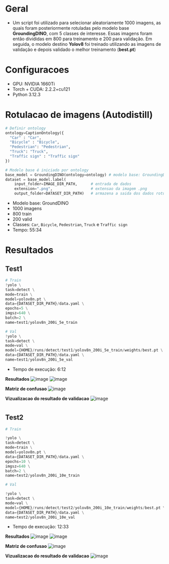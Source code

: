 # Geral
- Um script foi utilizado para selecionar aleatoriamente 1000 imagens, as quais foram posteriormente rotuladas pelo modelo base **GroundingDINO**, com 5 classes de interesse. Essas imagens foram então divididas em 800 para treinamento e 200 para validação. Em seguida, o modelo destino **Yolov8** foi treinado utilizando as imagens de validação e depois validado o melhor treinamento (**best.pt**)
  
# Configuracoes
- GPU: NVIDIA 1660Ti
- Torch + CUDA: 2.2.2+cu121
- Python 3.12.3

# Rotulacao de imagens (Autodistill)
```python
# Definir ontology
ontology=CaptionOntology({
  "Car" : "Car",
  "Bicycle" : "Bicycle",
  "Pedestrian": "Pedestrian",
  "Truck": "Truck",
  "Traffic sign" : "Traffic sign"
})

# Modelo base é iniciado por ontology
base_model = GroundingDINO(ontology=ontology) # modelo base: GroundingDINO
dataset = base_model.label(
    input_folder=IMAGE_DIR_PATH,      # entrada de dados
    extension=".png",                 # extensao da imagem .png
    output_folder=DATASET_DIR_PATH)   # armazena a saida dos dados rotulados

```
- Modelo base: GroundDINO
- 1000 imagens
- 800 train
- 200 valid
- Classes: `Car`, `Bicycle`, `Pedestrian`, `Truck` e `Traffic sign`
- Tempo: 55:34

# Resultados
## Test1
```python
# Train
!yolo \
task=detect \
mode=train \
model=yolov8n.pt \
data={DATASET_DIR_PATH}/data.yaml \
epochs=5 \
imgsz=640 \
batch=2 \
name=test1/yolov8n_200i_5e_train
```

```python
# Val
!yolo \
task=detect \
mode=val \
model={HOME}/runs/detect/test1/yolov8n_200i_5e_train/weights/best.pt \
data={DATASET_DIR_PATH}/data.yaml \
name=test1/yolov8n_200i_5e_val
````

- Tempo de execução: 6:12

**Resultados**
![image](https://github.com/vitorAugusto2/tcc-a2d2-autodistill-yolo/assets/131685750/4610e25e-8c1b-4903-82e3-cd1f58fbec88)
![image](https://github.com/vitorAugusto2/tcc-a2d2-autodistill-yolo/blob/main/runs/detect/test1/yolov8n_200i_5e_train/results.png)

**Matriz de confusao**
![image](https://github.com/vitorAugusto2/tcc-a2d2-autodistill-yolo/blob/main/runs/detect/test1/yolov8n_200i_5e_train/confusion_matrix.png)

**Vizualizacao do resultado de validacao**
![image](https://github.com/vitorAugusto2/tcc-a2d2-autodistill-yolo/blob/main/runs/detect/test1/yolov8n_200i_5e_val/val_batch0_labels.jpg)

#

## Test2
```python
# Train

!yolo \
task=detect \
mode=train \
model=yolov8n.pt \
data={DATASET_DIR_PATH}/data.yaml \
epochs=10 \
imgsz=640 \
batch=2 \
name=test2/yolov8n_200i_10e_train
```

```python
# Val

!yolo \
task=detect \
mode=val \
model={HOME}/runs/detect/test2/yolov8n_200i_10e_train/weights/best.pt \
data={DATASET_DIR_PATH}/data.yaml \
name=test2/yolov8n_200i_10e_val
````
- Tempo de execução: 12:33

**Resultados**
![image](https://github.com/vitorAugusto2/tcc-a2d2-autodistill-yolo/assets/131685750/95d4f461-cee2-4083-b1ca-a0a2f1c2e3f5)
![image](https://github.com/vitorAugusto2/tcc-a2d2-autodistill-yolo/blob/main/runs/detect/test2/yolov8n_200i_10e_train/results.png)

**Matriz de confusao**
![image](https://github.com/vitorAugusto2/tcc-a2d2-autodistill-yolo/blob/main/runs/detect/test2/yolov8n_200i_10e_train/confusion_matrix.png)

**Vizualizacao do resultado de validacao**
![image](https://github.com/vitorAugusto2/tcc-a2d2-autodistill-yolo/blob/main/runs/detect/test2/yolov8n_200i_10e_val/val_batch0_labels.jpg)
